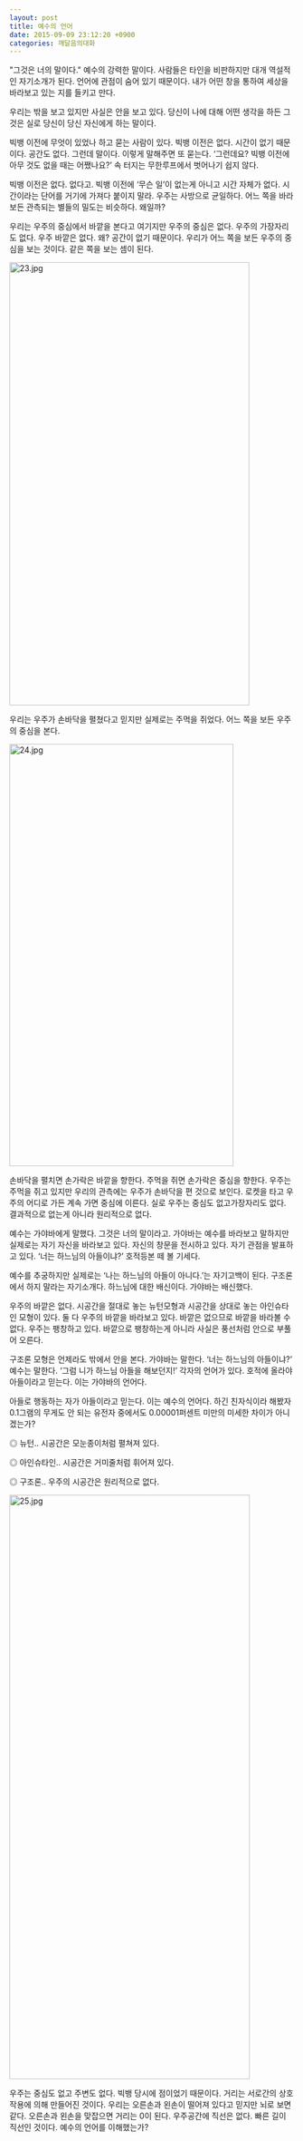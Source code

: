 ```yaml
---
layout: post
title: 예수의 언어
date: 2015-09-09 23:12:20 +0900
categories: 깨달음의대화
---
```

"그것은 너의 말이다." 예수의 강력한 말이다. 사람들은 타인을 비판하지만 대개 역설적인 자기소개가 된다. 언어에 관점이 숨어 있기 때문이다. 내가 어떤 창을 통하여 세상을 바라보고 있는 지를 들키고 만다. 

  


우리는 밖을 보고 있지만 사실은 안을 보고 있다. 당신이 나에 대해 어떤 생각을 하든 그것은 실로 당신이 당신 자신에게 하는 말이다. 

  


빅뱅 이전에 무엇이 있었나 하고 묻는 사람이 있다. 빅뱅 이전은 없다. 시간이 없기 때문이다. 공간도 없다. 그런데 말이다. 이렇게 말해주면 또 묻는다. ‘그런데요? 빅뱅 이전에 아무 것도 없을 때는 어쨌나요?’ 속 터지는 무한루프에서 벗어나기 쉽지 않다. 

  


빅뱅 이전은 없다. 없다고. 빅뱅 이전에 ‘무슨 일’이 없는게 아니고 시간 자체가 없다. 시간이라는 단어를 거기에 가져다 붙이지 말라. 우주는 사방으로 균일하다. 어느 쪽을 바라보든 관측되는 별들의 밀도는 비슷하다. 왜일까? 

  


우리는 우주의 중심에서 바깥을 본다고 여기지만 우주의 중심은 없다. 우주의 가장자리도 없다. 우주 바깥은 없다. 왜? 공간이 없기 때문이다. 우리가 어느 쪽을 보든 우주의 중심을 보는 것이다. 같은 쪽을 보는 셈이 된다. 

  


<img src="assets/attach/images/198/898/619/23.jpg" alt="23.jpg" width="424" height="782" />

  


우리는 우주가 손바닥을 펼쳤다고 믿지만 실제로는 주먹을 쥐었다. 어느 쪽을 보든 우주의 중심을 본다.

  



<img src="assets/attach/images/198/898/619/24.jpg" alt="24.jpg" width="396" height="745" /> 

  


손바닥을 펼치면 손가락은 바깥을 향한다. 주먹을 쥐면 손가락은 중심을 향한다. 우주는 주먹을 쥐고 있지만 우리의 관측에는 우주가 손바닥을 편 것으로 보인다. 로켓을 타고 우주의 어디로 가든 계속 가면 중심에 이른다. 실로 우주는 중심도 없고가장자리도 없다. 결과적으로 없는게 아니라 원리적으로 없다.

  


예수는 가야바에게 말했다. 그것은 너의 말이라고. 가야바는 예수를 바라보고 말하지만 실제로는 자기 자신을 바라보고 있다. 자신의 창문을 전시하고 있다. 자기 관점을 발표하고 있다. ‘너는 하느님의 아들이냐?’ 호적등본 떼 볼 기세다. 

  


예수를 추궁하지만 실제로는 ‘나는 하느님의 아들이 아니다.’는 자기고백이 된다. 구조론에서 하지 말라는 자기소개다. 하느님에 대한 배신이다. 가야바는 배신했다. 

  


우주의 바깥은 없다. 시공간을 절대로 놓는 뉴턴모형과 시공간을 상대로 놓는 아인슈타인 모형이 있다. 둘 다 우주의 바깥을 바라보고 있다. 바깥은 없으므로 바깥을 바라볼 수 없다. 우주는 팽창하고 있다. 바깥으로 팽창하는게 아니라 사실은 풍선처럼 안으로 부풀어 오른다. 

  


구조론 모형은 언제라도 밖에서 안을 본다. 가야바는 말한다. ‘너는 하느님의 아들이냐?’ 예수는 말한다. ‘그럼 니가 하느님 아들을 해보던지!’ 각자의 언어가 있다. 호적에 올라야 아들이라고 믿는다. 이는 가야바의 언어다. 

  


아들로 행동하는 자가 아들이라고 믿는다. 이는 예수의 언어다. 하긴 친자식이라 해봤자 0.1그램의 무게도 안 되는 유전자 중에서도 0.00001퍼센트 미만의 미세한 차이가 아니겠는가?

  


◎ 뉴턴.. 시공간은 모눈종이처럼 펼쳐져 있다.   

      
◎ 아인슈타인.. 시공간은 거미줄처럼 휘어져 있다.   

      
◎ 구조론.. 우주의 시공간은 원리적으로 없다. 

  




<img src="assets/attach/images/198/898/619/25.jpg" alt="25.jpg" width="425" height="1031" /> 

  


우주는 중심도 없고 주변도 없다. 빅뱅 당시에 점이었기 때문이다. 거리는 서로간의 상호작용에 의해 만들어진 것이다. 우리는 오른손과 왼손이 떨어져 있다고 믿지만 뇌로 보면 같다. 오른손과 왼손을 맞잡으면 거리는 0이 된다. 우주공간에 직선은 없다. 빠른 길이 직선인 것이다. 예수의 언어를 이해했는가?
